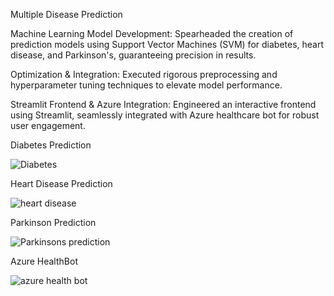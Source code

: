 Multiple Disease Prediction

Machine Learning Model Development: Spearheaded the creation of prediction models using Support Vector Machines (SVM) for diabetes, heart disease, and Parkinson's, guaranteeing precision in results.

Optimization & Integration: Executed rigorous preprocessing and hyperparameter tuning techniques to elevate model performance.

Streamlit Frontend & Azure Integration: Engineered an interactive frontend using Streamlit, seamlessly integrated with Azure healthcare bot for robust user engagement.


Diabetes Prediction

![Diabetes](https://github.com/Tijil-Bhatia/Healthcare-Analytics-Project-/assets/111903115/3a978d4b-f873-4552-a03a-bcdf7eb42a45)

Heart Disease Prediction

![heart disease](https://github.com/Tijil-Bhatia/Healthcare-Analytics-Project-/assets/111903115/a136cceb-acbf-48e2-adcc-819f29b42f37)

Parkinson Prediction

![Parkinsons prediction](https://github.com/Tijil-Bhatia/Healthcare-Analytics-Project-/assets/111903115/962421db-6304-4184-8d69-847dd75dc094)

Azure HealthBot

![azure health bot](https://github.com/Tijil-Bhatia/Healthcare-Analytics-Project-/assets/111903115/d9c00d57-7f39-478d-91b0-2f81e6824066)
